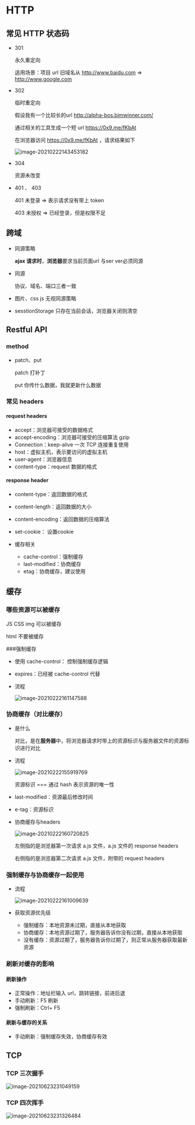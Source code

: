 # HTTP

## 常见 HTTP 状态码

- 301

  永久重定向

  适用场景：项目 url 旧域名从 http://www.baidu.com => http://www.google.com 

- 302

  临时重定向

  假设我有一个比较长的url http://alpha-bos.bimwinner.com/

  通过相关的工具生成一个短 url https://0x9.me/fKbAt

  在浏览器访问 https://0x9.me/fKbAt ，请求结果如下

  ![image-20210222143453182](https://raw.githubusercontent.com/wojiaofengzhongzhuifeng/iamge-host-2/master/image-20210222143453182.png)

  

- 304

  资源未改变

- 401 、 403 

  401 未登录 => 表示请求没有带上 token

  403 未授权 => 已经登录，但是权限不足





## 跨域

- 同源策略

  **ajax 请求时**，**浏览器**要求当前页面url 与ser ver必须同源

- 同源

  协议、域名、端口三者一致

- 图片、css js 无视同源策略
- sesstionStorage 只存在当前会话，浏览器关闭则清空



## Restful API

### method 

- patch、put 

  patch 打补丁

  put 你传什么数据，我就更新什么数据

### 常见 headers

#### request headers

- accept：浏览器可接受的数据格式
- accept-encoding：浏览器可接受的压缩算法 gzip
- Connection：keep-alive 一次 TCP 连接重复使用
- host：虚拟主机，表示要访问的虚拟主机
- user-agent：浏览器信息
- content-type：request 数据的格式

#### response header

- content-type：返回数据的格式
- content-length：返回数据的大小
- content-encoding：返回数据的压缩算法

- set-cookie： 设置cookie
- 缓存相关
  - cache-control：强制缓存
  - last-modified：协商缓存
  - etag：协商缓存，建议使用



## 缓存

### 哪些资源可以被缓存

JS CSS img 可以被缓存

html 不要被缓存

###强制缓存

- 使用 cache-control： 控制强制缓存逻辑

- expires：已经被 cache-control 代替

- 流程

  ![image-20210222161147588](https://raw.githubusercontent.com/wojiaofengzhongzhuifeng/iamge-host-2/master/image-20210222161147588.png)

  

### 协商缓存（对比缓存）

- 是什么

  对比，是在**服务器**中，将浏览器请求时带上的资源标识与服务器文件的资源标识进行对比

- 流程

  ![image-20210222155919769](https://raw.githubusercontent.com/wojiaofengzhongzhuifeng/iamge-host-2/master/image-20210222155919769.png)

  资源标识 === 通过 hash 表示资源的唯一性

- last-modified：资源最后修改时间
- e-tag：资源标识

- 协商缓存与headers

  ![image-20210222160720825](https://raw.githubusercontent.com/wojiaofengzhongzhuifeng/iamge-host-2/master/image-20210222160720825.png)

  左侧指的是浏览器第一次请求 a.js 文件，a.js 文件的 response headers

  右侧指的是浏览器第二次请求 a.js 文件，附带的 request headers



### 强制缓存与协商缓存一起使用

- 流程

   ![image-20210222161009639](https://raw.githubusercontent.com/wojiaofengzhongzhuifeng/iamge-host-2/master/image-20210222161009639.png)

- 获取资源优先级

  - 强制缓存：本地资源未过期，直接从本地获取
  - 协商缓存：本地资源过期了，服务器告诉你没有过期，直接从本地获取
  - 没有缓存：资源过期了，服务器告诉你过期了，则正常从服务器获取最新资源

  



### 刷新对缓存的影响

#### 刷新操作

- 正常操作：地址栏输入 url，跳转链接，前进后退
- 手动刷新：F5 刷新
- 强制刷新：Ctrl+ F5

#### 刷新与缓存的关系

- 手动刷新：强制缓存失效，协商缓存有效

  

## TCP 

### TCP 三次握手

![image-20210623231049159](https://raw.githubusercontent.com/wojiaofengzhongzhuifeng/iamge-host-2/master/image-20210623231049159.png)





### TCP 四次挥手

![image-20210623231326484](https://raw.githubusercontent.com/wojiaofengzhongzhuifeng/iamge-host-2/master/image-20210623231326484.png)



